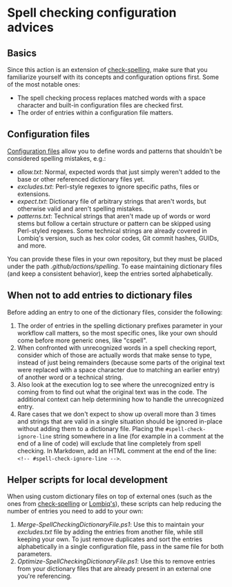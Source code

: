 # Spell checking configuration advices

## Basics

Since this action is an extension of [check-spelling](https://github.com/check-spelling/check-spelling), make sure that you familiarize yourself with its concepts and configuration options first. Some of the most notable ones:

- The spell checking process replaces matched words with a space character and built-in configuration files are checked first.
- The order of entries within a configuration file matters.

## Configuration files

[Configuration files](https://github.com/check-spelling/check-spelling/wiki/Configuration#files) allow you to define words and patterns that shouldn't be considered spelling mistakes, e.g.:

- _allow.txt_: Normal, expected words that just simply weren't added to the base or other referenced dictionary files yet.
- _excludes.txt_: Perl-style regexes to ignore specific paths, files or extensions.
- _expect.txt_: Dictionary file of arbitrary strings that aren't words, but otherwise valid and aren't spelling mistakes.
- _patterns.txt_: Technical strings that aren't made up of words or word stems but follow a certain structure or pattern can be skipped using Perl-styled regexes. Some technical strings are already covered in Lombiq's version, such as hex color codes, Git commit hashes, GUIDs, and more.

You can provide these files in your own repository, but they must be placed under the path _.github/actions/spelling_. To ease maintaining dictionary files (and keep a consistent behavior), keep the entries sorted alphabetically.

## When not to add entries to dictionary files

Before adding an entry to one of the dictionary files, consider the following:

1. The order of entries in the spelling dictionary prefixes parameter in your workflow call matters, so the most specific ones, like your own should come before more generic ones, like "cspell".
2. When confronted with unrecognized words in a spell checking report, consider which of those are actually words that make sense to type, instead of just being remainders (because some parts of the original text were replaced with a space character due to matching an earlier entry) of another word or a technical string.
3. Also look at the execution log to see where the unrecognized entry is coming from to find out what the original text was in the code. The additional context can help determining how to handle the unrecognized entry.
4. Rare cases that we don't expect to show up overall more than 3 times and strings that are valid in a single situation should be ignored in-place without adding them to a dictionary file. Placing the `#spell-check-ignore-line` string somewhere in a line (for example in a comment at the end of a line of code) will exclude that line completely from spell checking. In Markdown, add an HTML comment at the end of the line: `<!-- #spell-check-ignore-line -->`.

## Helper scripts for local development

When using custom dictionary files on top of external ones (such as the ones from [check-spelling](https://github.com/check-spelling/cspell-dicts/tree/master) or [Lombiq's](https://github.com/Lombiq/GitHub-Actions/tree/dev/.github/actions/spelling)), these scripts can help reducing the number of entries you need to add to your own:

1. _Merge-SpellCheckingDictionaryFile.ps1_: Use this to maintain your _excludes.txt_ file by adding the entries from another file, while still keeping your own. To just remove duplicates and sort the entries alphabetically in a single configuration file, pass in the same file for both parameters.
2. _Optimize-SpellCheckingDictionaryFile.ps1_: Use this to remove entries from your dictionary files that are already present in an external one you're referencing.
